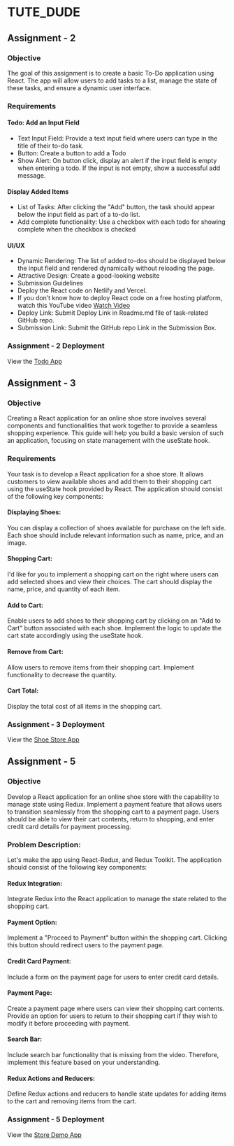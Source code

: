 # TUTE_DUDE

## Assignment - 2

### Objective

The goal of this assignment is to create a basic To-Do application using React. The app will allow users to add tasks to a list, manage the state of these tasks, and ensure a dynamic user interface.

### Requirements

#### Todo: Add an Input Field
- Text Input Field: Provide a text input field where users can type in the title of their to-do task.
- Button: Create a button to add a Todo
- Show Alert: On button click, display an alert if the input field is empty when entering a todo. If the input is not empty, show a successful add message.

#### Display Added Items
- List of Tasks: After clicking the "Add" button, the task should appear below the input field as part of a to-do list.
- Add complete functionality: Use a checkbox with each todo for showing complete when the checkbox is checked

#### UI/UX
- Dynamic Rendering: The list of added to-dos should be displayed below the input field and rendered dynamically without reloading the page.
- Attractive Design: Create a good-looking website 
- Submission Guidelines
- Deploy the React code on Netlify and Vercel.
- If you don’t know how to deploy React code on a free hosting platform, watch this YouTube video [Watch Video](https://youtu.be/AP0fKMrmyKA?si=wKbklcCA3rGCFDb7)
- Deploy Link: Submit Deploy Link in Readme.md file of task-related GitHub repo.
- Submission Link: Submit the GitHub repo Link in the Submission Box.

### Assignment - 2 Deployment
View the [Todo App](https://tutedude-to-do-app-assignment-2.netlify.app/)

## Assignment - 3

### Objective

Creating a React application for an online shoe store involves several components and functionalities that work together to provide a seamless shopping experience. This guide will help you build a basic version of such an application, focusing on state management with the useState hook.

### Requirements

Your task is to develop a React application for a shoe store. It allows customers to view available shoes and add them to their shopping cart using the useState hook provided by React. The application should consist of the following key components:

#### Displaying Shoes:
You can display a collection of shoes available for purchase on the left side. Each shoe should include relevant information such as name, price, and an image.

#### Shopping Cart:
I'd like for you to implement a shopping cart on the right where users can add selected shoes and view their choices. The cart should display the name, price, and quantity of each item.

#### Add to Cart: 
Enable users to add shoes to their shopping cart by clicking on an "Add to Cart" button associated with each shoe. Implement the logic to update the cart state accordingly using the useState hook.

#### Remove from Cart:
Allow users to remove items from their shopping cart. Implement functionality to decrease the quantity.

#### Cart Total:
Display the total cost of all items in the shopping cart.

### Assignment - 3 Deployment
View the [Shoe Store App](https://tutedude-shoe-store-app-assignment-3.netlify.app/)

## Assignment - 5

### Objective
Develop a React application for an online shoe store with the capability to manage state using Redux. Implement a payment feature that allows users to transition seamlessly from the shopping cart to a payment page. Users should be able to view their cart contents, return to shopping, and enter credit card details for payment processing.

### Problem Description:
Let's make the app using React-Redux, and Redux Toolkit. The application should consist of the following key components:

#### Redux Integration:
Integrate Redux into the React application to manage the state related to the shopping cart.

#### Payment Option: 
Implement a "Proceed to Payment" button within the shopping cart. Clicking this button should redirect users to the payment page.

#### Credit Card Payment:
Include a form on the payment page for users to enter credit card details. 

#### Payment Page: 
Create a payment page where users can view their shopping cart contents. Provide an option for users to return to their shopping cart if they wish to modify it before proceeding with payment.

#### Search Bar: 
Include search bar functionality that is missing from the video. Therefore, implement this feature based on your understanding. 

#### Redux Actions and Reducers:
Define Redux actions and reducers to handle state updates for adding items to the cart and removing items from the cart.

### Assignment - 5 Deployment
View the [Store Demo App](https://tutedude-store-demo-app-assignment-5.netlify.app/)